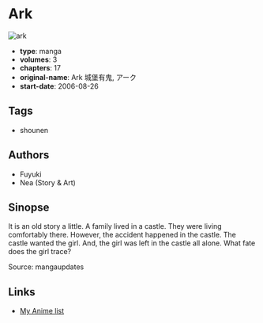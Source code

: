 # Ark

![ark](https://cdn.myanimelist.net/images/manga/3/36402.jpg)

-   **type**: manga
-   **volumes**: 3
-   **chapters**: 17
-   **original-name**: Ark 城堡有鬼, アーク
-   **start-date**: 2006-08-26

## Tags

-   shounen

## Authors

-   Fuyuki
-   Nea (Story & Art)

## Sinopse

It is an old story a little. A family lived in a castle. They were living comfortably there. However, the accident happened in the castle. The castle wanted the girl. And, the girl was left in the castle all alone. What fate does the girl trace?

Source: mangaupdates

## Links

-   [My Anime list](https://myanimelist.net/manga/22431/Ark)
